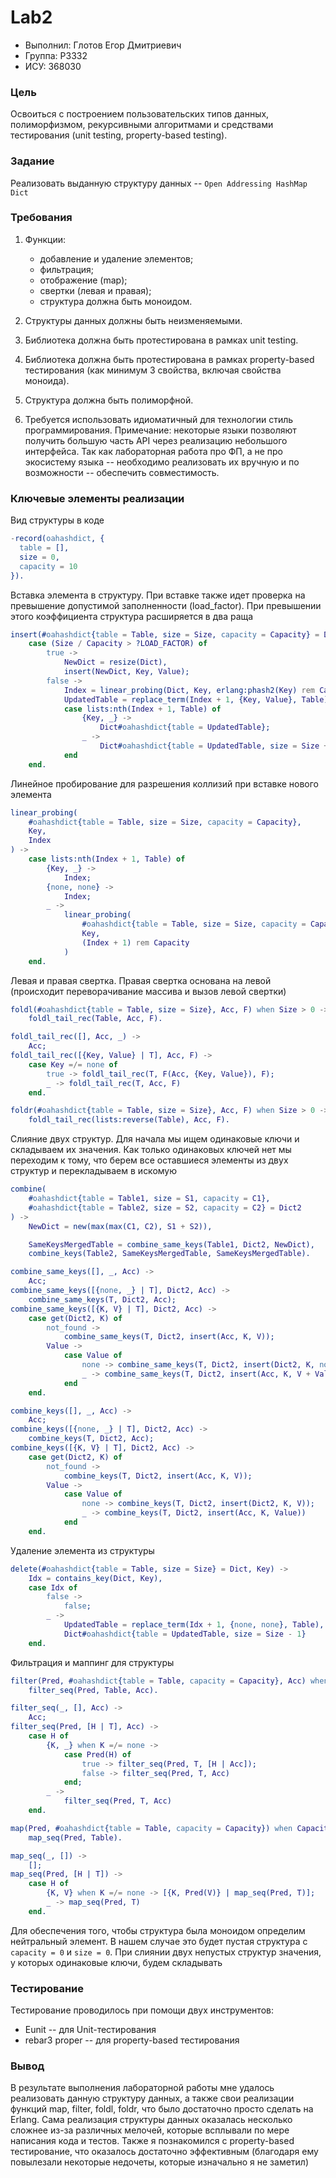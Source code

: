 # Lab2

- Выполнил: Глотов Егор Дмитриевич
- Группа: P3332
- ИСУ: 368030

### Цель
Освоиться с построением пользовательских типов данных, полиморфизмом, рекурсивными алгоритмами и средствами тестирования (unit testing, property-based testing).

### Задание
Реализовать выданную структуру данных -- `Open Addressing HashMap Dict`

### Требования
1. Функции:
   - добавление и удаление элементов;
   - фильтрация;
   - отображение (map);
   - свертки (левая и правая);
   - структура должна быть моноидом.

2. Структуры данных должны быть неизменяемыми.
3. Библиотека должна быть протестирована в рамках unit testing.
4. Библиотека должна быть протестирована в рамках property-based тестирования (как минимум 3 свойства, включая свойства моноида).
5. Структура должна быть полиморфной.
6. Требуется использовать идиоматичный для технологии стиль программирования. Примечание: некоторые языки позволяют получить большую часть API через реализацию небольшого интерфейса. Так как лабораторная работа про ФП, а не про экосистему языка -- необходимо реализовать их вручную и по возможности -- обеспечить совместимость.

### Ключевые элементы реализации

Вид структуры в коде

```erlang
-record(oahashdict, {
  table = [],
  size = 0,
  capacity = 10
}).
```

Вставка элемента в структуру. При вставке также идет проверка на превышение
допустимой заполненности (load_factor). При превышении этого коэффициента
структура расширяется в два раща

```erlang
insert(#oahashdict{table = Table, size = Size, capacity = Capacity} = Dict, Key, Value) ->
    case (Size / Capacity > ?LOAD_FACTOR) of
        true ->
            NewDict = resize(Dict),
            insert(NewDict, Key, Value);
        false ->
            Index = linear_probing(Dict, Key, erlang:phash2(Key) rem Capacity),
            UpdatedTable = replace_term(Index + 1, {Key, Value}, Table),
            case lists:nth(Index + 1, Table) of
                {Key, _} ->
                    Dict#oahashdict{table = UpdatedTable};
                _ ->
                    Dict#oahashdict{table = UpdatedTable, size = Size + 1}
            end
    end.
```

Линейное пробирование для разрешения коллизий при вставке нового элемента

```erlang
linear_probing(
    #oahashdict{table = Table, size = Size, capacity = Capacity},
    Key,
    Index
) ->
    case lists:nth(Index + 1, Table) of
        {Key, _} ->
            Index;
        {none, none} ->
            Index;
        _ ->
            linear_probing(
                #oahashdict{table = Table, size = Size, capacity = Capacity},
                Key,
                (Index + 1) rem Capacity
            )
    end.
```

Левая и правая свертка. Правая свертка основана на левой (происходит
переворачивание массива и вызов левой свертки)

```erlang
foldl(#oahashdict{table = Table, size = Size}, Acc, F) when Size > 0 ->
    foldl_tail_rec(Table, Acc, F).

foldl_tail_rec([], Acc, _) ->
    Acc;
foldl_tail_rec([{Key, Value} | T], Acc, F) ->
    case Key =/= none of
        true -> foldl_tail_rec(T, F(Acc, {Key, Value}), F);
        _ -> foldl_tail_rec(T, Acc, F)
    end.

foldr(#oahashdict{table = Table, size = Size}, Acc, F) when Size > 0 ->
    foldl_tail_rec(lists:reverse(Table), Acc, F).
```

Слияние двух структур. Для начала мы ищем одинаковые ключи и складываем их значения. Как только одинаковых ключей нет мы переходим к тому, что берем все оставшиеся элементы 
из двух структур и перекладываем в искомую

```erlang
combine(
    #oahashdict{table = Table1, size = S1, capacity = C1},
    #oahashdict{table = Table2, size = S2, capacity = C2} = Dict2
) ->
    NewDict = new(max(max(C1, C2), S1 + S2)),

    SameKeysMergedTable = combine_same_keys(Table1, Dict2, NewDict),
    combine_keys(Table2, SameKeysMergedTable, SameKeysMergedTable).

combine_same_keys([], _, Acc) ->
    Acc;
combine_same_keys([{none, _} | T], Dict2, Acc) ->
    combine_same_keys(T, Dict2, Acc);
combine_same_keys([{K, V} | T], Dict2, Acc) ->
    case get(Dict2, K) of
        not_found ->
            combine_same_keys(T, Dict2, insert(Acc, K, V));
        Value ->
            case Value of
                none -> combine_same_keys(T, Dict2, insert(Dict2, K, none));
                _ -> combine_same_keys(T, Dict2, insert(Acc, K, V + Value))
            end
    end.

combine_keys([], _, Acc) ->
    Acc;
combine_keys([{none, _} | T], Dict2, Acc) ->
    combine_keys(T, Dict2, Acc);
combine_keys([{K, V} | T], Dict2, Acc) ->
    case get(Dict2, K) of
        not_found ->
            combine_keys(T, Dict2, insert(Acc, K, V));
        Value ->
            case Value of
                none -> combine_keys(T, Dict2, insert(Dict2, K, V));
                _ -> combine_keys(T, Dict2, insert(Acc, K, Value))
            end
    end.
```

Удаление элемента из структуры

```erlang
delete(#oahashdict{table = Table, size = Size} = Dict, Key) ->
    Idx = contains_key(Dict, Key),
    case Idx of
        false ->
            false;
        _ ->
            UpdatedTable = replace_term(Idx + 1, {none, none}, Table),
            Dict#oahashdict{table = UpdatedTable, size = Size - 1}
    end.
```

Фильтрация и маппинг для структуры

```erlang
filter(Pred, #oahashdict{table = Table, capacity = Capacity}, Acc) when Capacity > 0 ->
    filter_seq(Pred, Table, Acc).

filter_seq(_, [], Acc) ->
    Acc;
filter_seq(Pred, [H | T], Acc) ->
    case H of
        {K, _} when K =/= none ->
            case Pred(H) of
                true -> filter_seq(Pred, T, [H | Acc]);
                false -> filter_seq(Pred, T, Acc)
            end;
        _ ->
            filter_seq(Pred, T, Acc)
    end.

map(Pred, #oahashdict{table = Table, capacity = Capacity}) when Capacity > 0 ->
    map_seq(Pred, Table).

map_seq(_, []) ->
    [];
map_seq(Pred, [H | T]) ->
    case H of
        {K, V} when K =/= none -> [{K, Pred(V)} | map_seq(Pred, T)];
        _ -> map_seq(Pred, T)
    end.
```

Для обеспечения того, чтобы структура была моноидом определим нейтральный элемент. В нашем случае это будет 
пустая структура с `capacity = 0` и `size = 0`. При слиянии двух непустых структур значения, у которых одинаковые ключи, будем
складывать

### Тестирование
Тестирование проводилось при помощи двух инструментов:
 - Eunit -- для Unit-тестирования
 - rebar3 proper -- для property-based тестирования

### Вывод
В результате выполнения лабораторной работы мне удалось реализовать данную
структуру данных, а также свои реализации функций map, filter, foldl, foldr, что было достаточно просто 
сделать на Erlang. Сама реализация структуры данных оказалась несколько сложнее из-за различных мелочей, которые
всплывали по мере написания кода и тестов. Также я познакомился с property-based тестирование, что оказалось
достаточно эффективным (благодаря ему повылезали некоторые недочеты, которые изначально я не заметил)